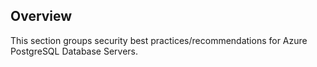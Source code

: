 ## Overview

This section groups security best practices/recommendations for Azure PostgreSQL Database Servers.